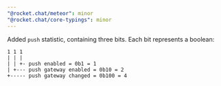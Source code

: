 ```yaml
---
"@rocket.chat/meteor": minor
"@rocket.chat/core-typings": minor
---
```


Added `push` statistic, containing three bits. Each bit represents a boolean:
```
1 1 1
| | |
| | +- push enabled = 0b1 = 1
| +--- push gateway enabled = 0b10 = 2
+----- push gateway changed = 0b100 = 4
```
